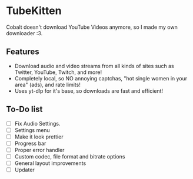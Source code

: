 # TubeKitten

Cobalt doesn't download YouTube Videos anymore, so I made my own downloader :3.

## Features
- Download audio and video streams from all kinds of sites such as Twitter, YouTube, Twitch, and more!
- Completely local, so NO annoying captchas, "hot single women in your area" (ads), and rate limits!
- Uses yt-dlp for it's base, so downloads are fast and efficient! 



## To-Do list
- [ ]  Fix Audio Settings.
- [ ]  Settings menu
- [ ]  Make it look prettier
- [ ]  Progress bar
- [ ]  Proper error handler
- [ ]  Custom codec, file format and bitrate options
- [ ]  General layout improvements
- [ ]  Updater
